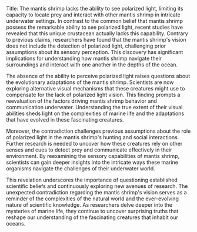 Title: The mantis shrimp lacks the ability to see polarized light, limiting its capacity to locate prey and interact with other mantis shrimp in intricate underwater settings.
In contrast to the common belief that mantis shrimp possess the remarkable ability to see polarized light, recent studies have revealed that this unique crustacean actually lacks this capability. Contrary to previous claims, researchers have found that the mantis shrimp's vision does not include the detection of polarized light, challenging prior assumptions about its sensory perception. This discovery has significant implications for understanding how mantis shrimp navigate their surroundings and interact with one another in the depths of the ocean.

The absence of the ability to perceive polarized light raises questions about the evolutionary adaptations of the mantis shrimp. Scientists are now exploring alternative visual mechanisms that these creatures might use to compensate for the lack of polarized light vision. This finding prompts a reevaluation of the factors driving mantis shrimp behavior and communication underwater. Understanding the true extent of their visual abilities sheds light on the complexities of marine life and the adaptations that have evolved in these fascinating creatures.

Moreover, the contradiction challenges previous assumptions about the role of polarized light in the mantis shrimp's hunting and social interactions. Further research is needed to uncover how these creatures rely on other senses and cues to detect prey and communicate effectively in their environment. By reexamining the sensory capabilities of mantis shrimp, scientists can gain deeper insights into the intricate ways these marine organisms navigate the challenges of their underwater world.

This revelation underscores the importance of questioning established scientific beliefs and continuously exploring new avenues of research. The unexpected contradiction regarding the mantis shrimp's vision serves as a reminder of the complexities of the natural world and the ever-evolving nature of scientific knowledge. As researchers delve deeper into the mysteries of marine life, they continue to uncover surprising truths that reshape our understanding of the fascinating creatures that inhabit our oceans.